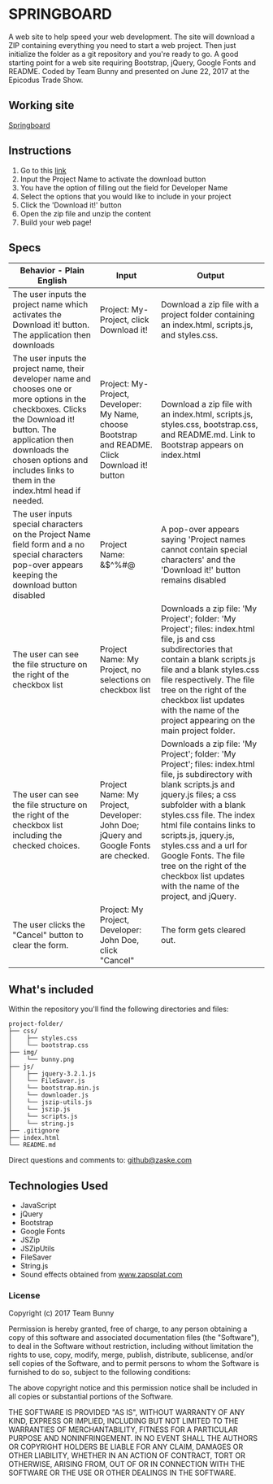 # SPRINGBOARD
A web site to help speed your web development.  The site will download a ZIP containing everything you need to start a web project.  Then just initialize the folder as a git repository and you're ready to go. A good starting point for a web site requiring Bootstrap, jQuery, Google Fonts and README. Coded by Team Bunny and presented on June 22, 2017 at the Epicodus Trade Show.

## Working site
[Springboard](https://Epicodus-SZ.github.io/Springboard)

## Instructions
1. Go to this [link](https://Epicodus-SZ.github.io/Springboard)
2. Input the Project Name to activate the download button
3. You have the option of filling out the field for Developer Name
4. Select the options that you would like to include in your project
5. Click the 'Download it!' button
6. Open the zip file and unzip the content
7. Build your web page!

## Specs
|Behavior - Plain English|Input|Output|
|---|---|---|
|The user inputs the project name which activates the Download it! button. The application then downloads |Project: My-Project, click Download it!| Download a zip file with a project folder containing an index.html, scripts.js, and styles.css.|
|The user inputs the project name, their developer name and chooses one or more options in the checkboxes. Clicks the Download it! button. The application then downloads the chosen options and includes links to them in the index.html head if needed.|Project: My-Project, Developer: My Name, choose Bootstrap and README. Click Download it! button |Download a zip file with an index.html, scripts.js, styles.css, bootstrap.css, and README.md. Link to Bootstrap appears on index.html |
|The user inputs special characters on the Project Name field form and a no special characters pop-over appears keeping the download button disabled| Project Name: &$^%#@ | A pop-over appears saying 'Project names cannot contain special characters' and the 'Download it!' button remains disabled |
|The user can see the file structure on the right of the checkbox list | Project Name: My Project, no selections on checkbox list | Downloads a zip file: 'My Project'; folder: 'My Project'; files: index.html file, js and css subdirectories that contain a blank scripts.js file and a blank styles.css file respectively. The file tree on the right of the checkbox list updates with the name of the project appearing on the main project folder.|
|The user can see the file structure on the right of the checkbox list including the checked choices.| Project Name: My Project, Developer: John Doe; jQuery and Google Fonts are checked.|Downloads a zip file: 'My Project'; folder: 'My Project'; files: index.html file, js subdirectory with blank scripts.js and jquery.js files; a css subfolder with a blank styles.css file. The index html file contains links to scripts.js, jquery.js, styles.css and a url for Google Fonts. The file tree on the right of the checkbox list updates with the name of the project, and jQuery.|
|The user clicks the "Cancel" button to clear the form.|Project: My Project, Developer: John Doe, click "Cancel"| The form gets cleared out.|

## What's included
Within the repository you'll find the following directories and files:

```
project-folder/
├── css/
│    ├── styles.css
│    └── bootstrap.css
├── img/
│    └── bunny.png
├── js/
│    ├── jquery-3.2.1.js
│    └── FileSaver.js
│    └── bootstrap.min.js
│    └── downloader.js
│    └── jszip-utils.js
│    └── jszip.js
│    └── scripts.js
│    └── string.js
├── .gitignore
├── index.html
└── README.md
```

Direct questions and comments to: [github@zaske.com](mailto:github@zaske.com)

## Technologies Used
* JavaScript
* jQuery
* Bootstrap
* Google Fonts
* JSZip
* JSZipUtils
* FileSaver
* String.js
* Sound effects obtained from www.zapsplat.com

### License
Copyright (c) 2017 Team Bunny

Permission is hereby granted, free of charge, to any person obtaining a copy of this software and associated documentation files (the "Software"), to deal in the Software without restriction, including without limitation the rights to use, copy, modify, merge, publish, distribute, sublicense, and/or sell copies of the Software, and to permit persons to whom the Software is furnished to do so, subject to the following conditions:

The above copyright notice and this permission notice shall be included in all copies or substantial portions of the Software.

THE SOFTWARE IS PROVIDED "AS IS", WITHOUT WARRANTY OF ANY KIND, EXPRESS OR IMPLIED, INCLUDING BUT NOT LIMITED TO THE WARRANTIES OF MERCHANTABILITY, FITNESS FOR A PARTICULAR PURPOSE AND NONINFRINGEMENT. IN NO EVENT SHALL THE AUTHORS OR COPYRIGHT HOLDERS BE LIABLE FOR ANY CLAIM, DAMAGES OR OTHER LIABILITY, WHETHER IN AN ACTION OF CONTRACT, TORT OR OTHERWISE, ARISING FROM, OUT OF OR IN CONNECTION WITH THE SOFTWARE OR THE USE OR OTHER DEALINGS IN THE SOFTWARE.
